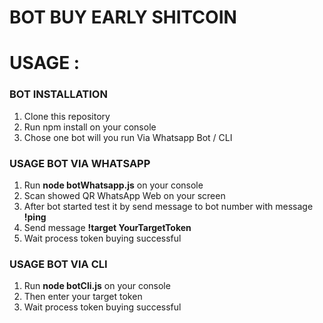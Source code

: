# BOT BUY EARLY SHITCOIN 

<h1>USAGE :</h1>
<h3>BOT INSTALLATION </h3>
<ol>
  <li>Clone this repository</li>
  <li>Run npm install on your console</li>
  <li>Chose one bot will you run Via Whatsapp Bot / CLI</li>
</ol>
<h3>USAGE BOT VIA WHATSAPP</h3>
<ol>
  <li>Run <b>node botWhatsapp.js</b> on your console</li>
  <li>Scan showed QR WhatsApp Web on your screen</li>
  <li>After bot started test it by send message to bot number with message <b>!ping</b></li>
  <li>Send message <b>!target YourTargetToken</b></li>
  <li>Wait process token buying successful</li>
</ol>

<h3>USAGE BOT VIA CLI</h3>
<ol>
  <li>Run <b>node botCli.js</b> on your console</li>
  <li>Then enter your target token</li>
  <li>Wait process token buying successful</li>
</ol>
